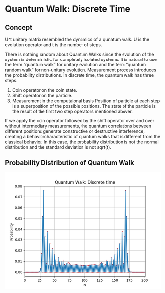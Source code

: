 # Quantum Walk: Discrete Time

## Concept

U^t unitary matrix resembled the dynamics of a qunatum walk. U is the evolution operator and t is the number of steps.

There is nothing random about Quantum Walks since the evolution of the system is deterministic for completely isolated systems. It is natural to use the term “quantum walk” for unitary evolution and the term “quantum random walk” for non-unitary evolution. Measurement process introduces the probability distributions.
In discrete time, the quantum walk has three steps.
1. Coin operator on the coin state.
2. Shift operator on the particle.
3. Measurement in the computaional basis
Position of particle at each step is a superposition of the possible positions. The state of the particle is the result of the first two step operators mentioned abover.

If we apply the coin operator followed by the shift operator over and over without intermediary measurements, the quantum correlations between different positions generate constructive or destructive interference, creating a behaviorcharacteristic of quantum walks that is different from the classical behavior. In this case, the probability distribution is not the normal distribution and the standard deviation is not sqrt(t).

## Probability Distribution of Quantum Walk 
![Screenshot](plot.png)

